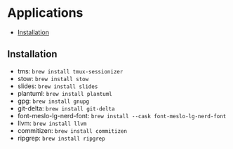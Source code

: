 # Applications

<!--toc:start-->
- [Installation](#installation)
<!--toc:end-->

## Installation

- tms: `brew install tmux-sessionizer`
- stow: `brew install stow`
- slides: `brew install slides`
- plantuml: `brew install plantuml`
- gpg: `brew install gnupg`
- git-delta: `brew install git-delta`
- font-meslo-lg-nerd-font: `brew install --cask font-meslo-lg-nerd-font`
- llvm: `brew install llvm`
- commitizen: `brew install commitizen`
- ripgrep: `brew install ripgrep`
